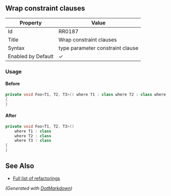 ## Wrap constraint clauses

| Property           | Value                            |
| ------------------ | -------------------------------- |
| Id                 | RR0187                           |
| Title              | Wrap constraint clauses          |
| Syntax             | type parameter constraint clause |
| Enabled by Default | &#x2713;                         |

### Usage

#### Before

```csharp
private void Foo<T1, T2, T3>() where T1 : class where T2 : class where T3 : class
{
}
```

#### After

```csharp
private void Foo<T1, T2, T3>()
    where T1 : class
    where T2 : class
    where T3 : class
{
}
```

## See Also

* [Full list of refactorings](Refactorings.md)


*\(Generated with [DotMarkdown](http://github.com/JosefPihrt/DotMarkdown)\)*